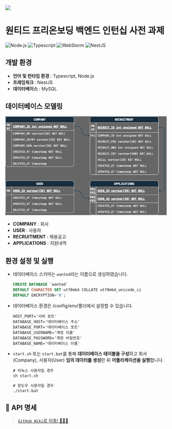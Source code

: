 ![](https://bow-hair-db3.notion.site/image/https%3A%2F%2Fprod-files-secure.s3.us-west-2.amazonaws.com%2F571a24a3-05f9-4ea5-b01f-cba1a3ac070d%2Fa864b64b-c5ad-4d82-b7bc-2bcabc892bbc%2Fhome.jpeg?table=block&id=1850bca2-6fda-4e0c-a141-0df270c03409&spaceId=571a24a3-05f9-4ea5-b01f-cba1a3ac070d&width=2000&userId=&cache=v2)

# 원티드 프리온보딩 백엔드 인턴십 사전 과제

![Node.js](https://img.shields.io/badge/Node.js-v19.2.0-DDDDDD?style=flat&logo=Node.js&logoColor=FFFFFF&labelColor=339933)
![Typescript](https://img.shields.io/badge/Typescript-3178C6?style=flat&logo=Javascript&logoColor=FFFFFF)
![WebStorm](https://img.shields.io/badge/WebStorm-07B2F4?style=flat&logo=WebStorm&logoColor=FFFFFF)
![NestJS](https://img.shields.io/badge/NestJS-E0234E?style=flat&logo=NestJS&logoColor=FFFFFFF)

## 개발 환경

- **언어 및 런타임 환경** : Typescript, Node.js
- **프레임워크** : NestJS
- **데이터베이스** : MySQL

## 데이터베이스 모델링

![모델링](./public/images/wanted_erd.png)

- **COMPANY** : 회사
- **USER** : 사용자
- **RECRUITMENT** : 채용공고
- **APPLICATIONS** : 지원내역

## 환경 설정 및 실행

- 데이터베이스 스키마는 `wanted`라는 이름으로 생성하였습니다.
  ```sql
  CREATE DATABASE `wanted`
  DEFAULT CHARACTER SET utf8mb4 COLLATE utf8mb4_unicode_ci
  DEFAULT ENCRYPTION='N';
  ```
- 데이터베이스 환경은 /config/env/폴더에서 설정할 수 있습니다.
    ```dotenv
    HOST_PORT='서버 포트'
    DATABASE_HOST='데이터베이스 주소'
    DATABASE_PORT='데이터베이스 포트'
    DATABASE_USERNAME='계정 이름'
    DATABASE_PASSWORD='계정 비밀번호'
    DATABASE_NAME='데이터베이스 이름'
    ```
- `start.sh` 또는 `start.bat`를 통해 **데이터베이스 테이블을 구성**하고 회사(Company), 사용자(User) **임의 데이터를 생성**한 뒤 **어플리케이션을 실행**합니다.
  ```shell
  # 리눅스 사용자일 경우
  sh start.sh
  ```
    ```shell
  # 윈도우 사용자일 경우
  ./start.bat
  ```

## :memo: API 명세

> [`GitHub Wiki`로 이동! 🏃🏻‍💨](https://github.com/laetipark/wanted-pre-onboarding-backend/wiki/REST-API)

